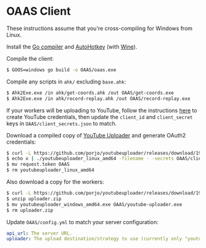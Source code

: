 # OAAS Client

These instructions assume that you're cross-compiling for Windows from Linux.

Install the [Go compiler](https://golang.org) and [AutoHotkey](https://autohotkey.com) (with [Wine](https://www.winehq.org)).

Compile the client:

```sh
$ GOOS=windows go build -o OAAS/oaas.exe
```

Compile any scripts in `ahk/` excluding `base.ahk`:

```sh
$ Ahk2Exe.exe /in ahk/get-coords.ahk /out OAAS/get-coords.exe
$ Ahk2Exe.exe /in ahk/record-replay.ahk /out OAAS/record-replay.exe
```

If your workers will be uploading to YouTube, follow the instructions [here](https://github.com/porjo/youtubeuploader#youtube-api) to create YouTube credentials, then update the `client_id` and `client_secret` keys in `OAAS/client_secrets.json` to match.

Download a compiled copy of [YouTube Uploader](https://github.com/porjo/youtubeuploader) and generate OAuth2 credentials:

```sh
$ curl -L https://github.com/porjo/youtubeuploader/releases/download/19.02/youtubeuploader_linux_amd64.tar.gz | tar zx
$ echo x | ./youtubeuploader_linux_amd64 -filename - -secrets OAAS/client_secrets.json
$ mv request.token OAAS
$ rm youtubeuploader_linux_amd64
```
Also download a copy for the workers:

```sh
$ curl -L https://github.com/porjo/youtubeuploader/releases/download/19.02/youtubeuploader_windows_amd64.zip -o uploader.zip
$ unzip uploader.zip
$ mv youtubeuploader_windows_amd64.exe OAAS/youtube-uploader.exe
$ rm uploader.zip
```

Update `OAAS/config.yml` to match your server configuration:

```yaml
api_url: The server URL.
uploader: The upload destination/strategy to use (currently only "youtube" is supported).
```
